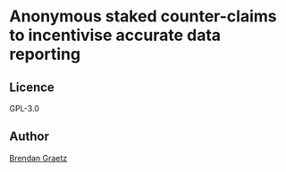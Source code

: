 # Anonymous staked counter-claims to incentivise accurate data reporting

## Licence

GPL-3.0

## Author

[Brendan Graetz](http://bguiz.com)

